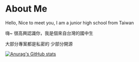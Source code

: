 # About Me
Hello, Nice to meet you, I am a junior high school from Taiwan

嗨~ 很高興認識你，我是個來自台灣的國中生

大部分專案都是私密的 少部分開源

[![Anurag's GitHub stats](https://github-readme-stats.vercel.app/api?username=wolflangtw&theme=radical&show_icons=true)](https://github.com/wolflangtw/github-readme-stats)<br/>




<!---
WolfLangD/WolfLangD is a ✨ special ✨ repository because its `README.md` (this file) appears on your GitHub profile.
You can click the Preview link to take a look at your changes.
--->
